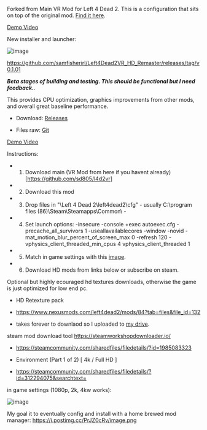 
Forked from Main VR Mod for Left 4 Dead 2. This is a configuration that sits on top of the original mod. [Find it here](https://github.com/sd805/l4d2vr). 

[Demo Video](https://youtu.be/rcQBNVXs6Fg?t=44)

New installer and launcher: 

![image](https://user-images.githubusercontent.com/98753696/175767731-08b20410-3bea-40fc-972f-b2a3977eceb1.png)

https://github.com/samfisherirl/Left4Dead2VR_HD_Remaster/releases/tag/v0.1.01


***Beta stages of building and testing. This should be functional but I need feedback.***. 

This provides CPU optimization, graphics improvements from other mods, and overall great baseline performance. 

- Download: [Releases](https://github.com/samfisherirl/Left4Dead2VR_HD_Remaster/releases)

- Files raw:  [Git](https://github.com/samfisherirl/Left4Dead2VR_HD_Remaster/tree/VR-HD-Remastered/l4d2%20-%20left4dead2%20-%20cfg)

[Demo Video](https://youtu.be/rcQBNVXs6Fg?t=44)

Instructions: 

- 1) Download main (VR Mod from here if you havent already)[https://github.com/sd805/l4d2vr] 

- 2) Download this mod

- 3) Drop files in   "\Left 4 Dead 2\left4dead2\cfg" - usually C:\program files (86)\Steam\Steamapps\Common\ -

- 4) Set launch options:
-insecure  -console +exec autoexec.cfg -precache_all_survivors 1  -useallavailablecores -window -novid -mat_motion_blur_percent_of_screen_max 0 -refresh 120 -vphysics_client_threaded_min_cpus 4   vphysics_client_threaded 1

- 5) Match in game settings with this [image](https://user-images.githubusercontent.com/98753696/174659081-3de58da0-b556-4843-a8f1-eca6a13aeeec.png). 

- 6) Download HD mods from links below or subscribe on steam. 

Optional but highly ecouraged hd textures downloads, otherwise the game is just optimized for low end pc. 

 - HD Retexture pack
 - https://www.nexusmods.com/left4dead2/mods/84?tab=files&file_id=132

 - takes forever to downlaod so I uploaded to [my drive](https://drive.google.com/file/d/1OZ03HK9a5lNiir3I9vPcJLxOqWUDNNBj/view?usp=sharing). 

steam mod download tool https://steamworkshopdownloader.io/

 - https://steamcommunity.com/sharedfiles/filedetails/?id=1985083323 
 - Environment (Part 1 of 2) [ 4k / Full HD ]

 - https://steamcommunity.com/sharedfiles/filedetails/?id=312294075&searchtext=

in game settings (1080p, 2k, 4kw works):

![image](https://user-images.githubusercontent.com/98753696/174659081-3de58da0-b556-4843-a8f1-eca6a13aeeec.png)

My goal it to eventually config and install with a home brewed mod manager:
 https://i.postimg.cc/PrJZ0cRv/image.png


